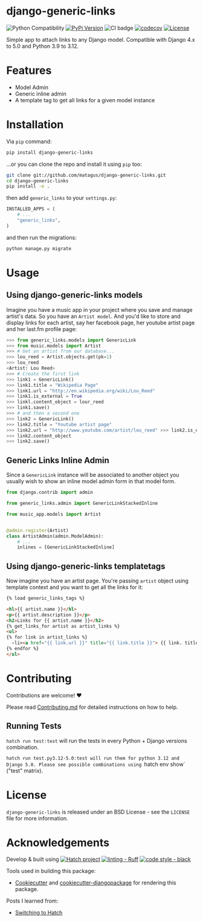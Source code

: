 django-generic-links
====================

![Python Compatibility](https://img.shields.io/badge/python-3.9%20%7C%203.10%20%7C%203.11%20%7C%203.12-blue.svg) [![PyPi Version](https://img.shields.io/pypi/v/django-generic-links.svg)](https://pypi.python.org/pypi/django-generic-links)  ![CI badge](https://github.com/matagus/django-generic-links/actions/workflows/ci.yml/badge.svg) [![codecov](https://codecov.io/gh/matagus/django-generic-links/graph/badge.svg?token=a64SxEDQk0)](https://codecov.io/gh/matagus/django-generic-links) [![License](https://img.shields.io/badge/License-BSD_3--Clause-blue.svg)](https://opensource.org/licenses/BSD-3-Clause)

Simple app to attach links to any Django model. Compatible with Django 4.x to 5.0 and Python 3.9 to 3.12.

Features
========

- Model Admin
- Generic inline admin
- A template tag to get all links for a given model instance


Installation
============

Via `pip` command:

```bash
pip install django-generic-links
```

...or you can clone the repo and install it using `pip` too:

```bash
git clone git://github.com/matagus/django-generic-links.git
cd django-generic-links
pip install -e .
```

then add `generic_links` to your `settings.py`:

```python
INSTALLED_APPS = (
    # ...
    "generic_links",
)
```

and then run the migrations:

```bash
python manage.py migrate
```


Usage
=====

Using django-generic-links models
---------------------------------

Imagine you have a music app in your project where you save and manage artist's data. So you have an `Artist model`.
And you'd like to store and display links for each artist, say her facebook page, her youtube artist page and her
last.fm profile page:

```python
>>> from generic_links.models import GenericLink
>>> from music.models import Artist
>>> # Get an artist from our database...
>>> lou_reed = Artist.objects.get(pk=1)
>>> lou_reed
<Artist: Lou Reed>
>>> # Create the first link
>>> link1 = GenericLink()
>>> link1.title = "Wikipedia Page"
>>> link1.url = "http://en.wikipedia.org/wiki/Lou_Reed"
>>> link1.is_external = True
>>> linkl.content_object = lour_reed
>>> link1.save()
>>> # and then a second one
>>> link2 = GenericLink()
>>> link2.title = "Youtube artist page"
>>> link2.url = "http://www.youtube.com/artist/lou_reed" >>> link2.is_external = True
>>> link2.content_object
>>> link2.save()
```

Generic Links Inline Admin
--------------------------

Since a `GenericLink` instance will be associated to another object you usually
wish to show an inline model admin form in that model form.

```python
from django.contrib import admin

from generic_links.admin import GenericLinkStackedInline

from music_app.models import Artist


@admin.register(Artist)
class ArtistAdmin(admin.ModelAdmin):
    # ...
    inlines = [GenericLinkStackedInline]
```


Using django-generic-links templatetags
---------------------------------------

Now imagine you have an artist page. You're passing `artist` object using template
context and you want to get all the links for it:

```html
{% load generic_links_tags %}

<hl>{{ artist.name }}</hl>
<p>{{ artist.description }}</p>
<h2>Links for {{ artist.name }}</h2>
{% get_links_for artist as artist_links %}
<ul>
{% for link in artist_links %}
  ‹li><a href="{{ link.url }}" title="{{ link.title }}"> {{ link. title }}</a></li>
{% endfor %}
</ul>
```


Contributing
============

Contributions are welcome! ❤️

Please read [Contributing.md](CONTRIBUTING.md) for detailed instructions on how to help.

Running Tests
-------------

`hatch run test:test` will run the tests in every Python + Django versions combination.

`hatch run test.py3.12-5.0:test will run them for python 3.12 and Django 5.0. Please see possible combinations using
`hatch env show` ("test" matrix).


License
=======

`django-generic-links` is released under an BSD License - see the `LICENSE` file
for more information.


Acknowledgements
================

Develop & built using [![Hatch project](https://img.shields.io/badge/%F0%9F%A5%9A-Hatch-4051b5.svg)](https://github.com/pypa/hatch) [![linting - Ruff](https://img.shields.io/endpoint?url=https://raw.githubusercontent.com/astral-sh/ruff/main/assets/badge/v2.json)](https://github.com/astral-sh/ruff) [![code style - black](https://img.shields.io/badge/code%20style-black-000000.svg)](https://github.com/psf/black)

Tools used in building this package:

-   [Cookiecutter](https://github.com/audreyr/cookiecutter) and [cookiecutter-djangopackage](https://github.com/pydanny/cookiecutter-djangopackage) for rendering this package.

Posts I learned from:

- [Switching to Hatch](https://andrich.me/2023/08/switching-to-hatch/)
